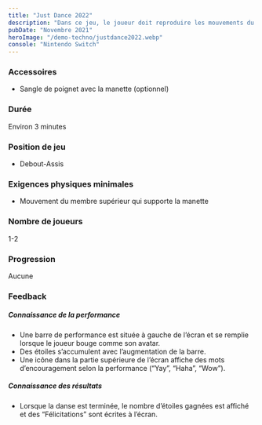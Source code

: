 ```yaml
---
title: "Just Dance 2022"
description: "Dans ce jeu, le joueur doit reproduire les mouvements du personnage à l’écran en suivant le rythme de la musique."
pubDate: "Novembre 2021"
heroImage: "/demo-techno/justdance2022.webp"
console: "Nintendo Switch"
---
```


### Accessoires

- Sangle de poignet avec la manette (optionnel)

### Durée

Environ 3 minutes

### Position de jeu

- Debout-Assis

### Exigences physiques minimales

- Mouvement du membre supérieur qui supporte la manette

### Nombre de joueurs

1-2

### Progression

Aucune

### Feedback

##### Connaissance de la performance

- Une barre de performance est située à gauche de l’écran et se remplie lorsque le joueur bouge comme son avatar.
- Des étoiles s’accumulent avec l’augmentation de la barre.
- Une icône dans la partie supérieure de l’écran affiche des mots d’encouragement selon la performance (“Yay”, “Haha”, “Wow”).

##### Connaissance des résultats

- Lorsque la danse est terminée, le nombre d’étoiles gagnées est affiché et des “Félicitations” sont écrites à l’écran.
